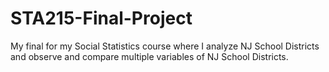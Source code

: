 # STA215-Final-Project
My final for my Social Statistics course where I analyze NJ School Districts and observe and compare multiple variables of NJ School Districts.
